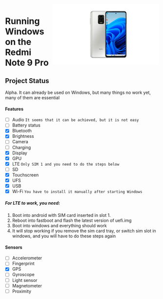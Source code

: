 <img align="right" src="https://github.com/Rubanoxd/Port-Windows-11-redmi-note-9_pro/blob/main/Miatoll.png" width="350" alt="Windows 11 Running On A Redmi Note 9 Pro">


# Running Windows on the Redmi Note 9 Pro

## Project Status

Alpha. It can already be used on Windows, but many things no work yet, many of them are essential

#### Features

- [ ] Audio ```It seems that it can be achieved, but it is not easy```
- [ ] Battery status
- [x] Bluetooth 
- [X] Brightness
- [ ] Camera
- [ ] Charging 
- [x] Display
- [x] GPU
- [X] LTE ```Only SIM 1 and you need to do the steps below```
- [ ] SD 
- [X] Touchscreen
- [x] UFS
- [x] USB
- [x] Wi-Fi ```You have to install it manually after starting Windows```

##### For LTE to work, you need:
1. Boot into android with SIM card inserted in slot 1.
2. Reboot into fastboot and flash the latest version of uefi.img
3. Boot into windows and everything should work
4. It will stop working if you remove the sim card tray, or switch sim slot in windows, and you will have to do these steps again

#### Sensors
- [ ] Accelerometer
- [ ] Fingerprint
- [x] GPS
- [ ] Gyroscope
- [ ] Light sensor
- [ ] Magnetometer
- [ ] Proximity
